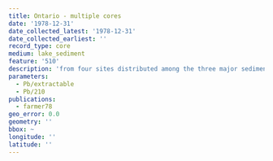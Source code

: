 ```yaml
---
title: Ontario - multiple cores
date: '1978-12-31'
date_collected_latest: '1978-12-31'
date_collected_earliest: ''
record_type: core
medium: lake_sediment
feature: '510'
description: 'from four sites distributed among the three major sedimentary basins - Niagara, Mississauga and Rochester'
parameters:
  - Pb/extractable
  - Pb/210
publications:
  - farmer78
geo_error: 0.0
geometry: ''
bbox: ~
longitude: ''
latitude: ''
---
```

